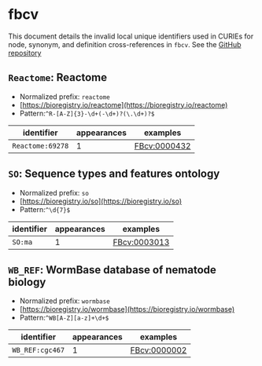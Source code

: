 # fbcv

This document details the invalid local unique identifiers used in CURIEs
for node, synonym, and definition cross-references in `fbcv`. See the [GitHub repository](https://github.com/FlyBase/flybase-controlled-vocabulary)


## `Reactome`: Reactome

- Normalized prefix: `reactome`
- [https://bioregistry.io/reactome](https://bioregistry.io/reactome)
- Pattern:`^R-[A-Z]{3}-\d+(-\d+)?(\.\d+)?$`

| identifier       |   appearances | examples                                            |
|------------------|---------------|-----------------------------------------------------|
| `Reactome:69278` |             1 | [FBcv:0000432](https://bioregistry.io/FBcv:0000432) |

## `SO`: Sequence types and features ontology

- Normalized prefix: `so`
- [https://bioregistry.io/so](https://bioregistry.io/so)
- Pattern:`^\d{7}$`

| identifier   |   appearances | examples                                            |
|--------------|---------------|-----------------------------------------------------|
| `SO:ma`      |             1 | [FBcv:0003013](https://bioregistry.io/FBcv:0003013) |

## `WB_REF`: WormBase database of nematode biology

- Normalized prefix: `wormbase`
- [https://bioregistry.io/wormbase](https://bioregistry.io/wormbase)
- Pattern:`^WB[A-Z][a-z]+\d+$`

| identifier      |   appearances | examples                                            |
|-----------------|---------------|-----------------------------------------------------|
| `WB_REF:cgc467` |             1 | [FBcv:0000002](https://bioregistry.io/FBcv:0000002) |

